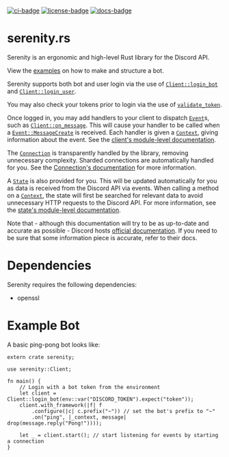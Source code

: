 [![ci-badge][]][ci] [![license-badge][]][license] [![docs-badge][]][docs]

# serenity.rs

Serenity is an ergonomic and high-level Rust library for the Discord API.

View the [examples] on how to make and structure a bot.

Serenity supports both bot and user login via the use of [`Client::login_bot`]
and [`Client::login_user`].

You may also check your tokens prior to login via the use of
[`validate_token`].

Once logged in, you may add handlers to your client to dispatch [`Event`]s,
such as [`Client::on_message`]. This will cause your handler to be called
when a [`Event::MessageCreate`] is received. Each handler is given a
[`Context`], giving information about the event. See the
[client's module-level documentation].

The [`Connection`] is transparently handled by the library, removing
unnecessary complexity. Sharded connections are automatically handled for
you. See the [Connection's documentation][`Connection`] for more
information.

A [`State`] is also provided for you. This will be updated automatically for
you as data is received from the Discord API via events. When calling a
method on a [`Context`], the state will first be searched for relevant data
to avoid unnecessary HTTP requests to the Discord API. For more information,
see the [state's module-level documentation][state docs].

Note that - although this documentation will try to be as up-to-date and
accurate as possible - Discord hosts [official documentation][discord docs]. If
you need to be sure that some information piece is accurate, refer to their
docs.

# Dependencies

Serenity requires the following dependencies:

- openssl

# Example Bot

A basic ping-pong bot looks like:

```rust,no-run
extern crate serenity;

use serenity::Client;

fn main() {
    // Login with a bot token from the environment
    let client = Client::login_bot(env::var("DISCORD_TOKEN").expect("token"));
    client.with_framework(|f| f
        .configure(|c| c.prefix("~")) // set the bot's prefix to "~"
        .on("ping", |_context, message| drop(message.reply("Pong!"))));

    let _ = client.start(); // start listening for events by starting a connection
}
```

[`Client::login_bot`]: https://docs.austinhellyer.me/serenity.rs/latest/serenity/client/struct.Client.html#method.login_bot
[`Client::login_user`]: https://docs.austinhellyer.me/serenity.rs/latest/serenity/client/struct.Client.html#method.login_user
[`Client::on_message`]: https://docs.austinhellyer.me/serenity.rs/latest/serenity/client/struct.Client.html#method.on_message
[`validate_token`]: https://docs.austinhellyer.me/serenity.rs/latest/serenity/client/fn.validate_token.html
[`Connection`]: https://docs.austinhellyer.me/serenity.rs/latest/serenity/client/struct.Connection.html
[`Context`]: https://docs.austinhellyer.me/serenity.rs/latest/serenity/client/struct.Context.html
[`Event`]: https://docs.austinhellyer.me/serenity.rs/latest/serenity/model/enum.Event.html
[`Event::MessageCreate`]: https://docs.austinhellyer.me/serenity.rs/latest/serenity/model/enum.Event.html#MessageCreate.v
[`State`]: https://docs.austinhellyer.me/serenity.rs/latest/serenity/ext/state/struct.State.html
[ci]: https://gitlab.com/kalasi/serenity.rs/pipelines
[ci-badge]: https://gitlab.com/kalasi/serenity.rs/badges/master/build.svg
[client's module-level documentation]: https://docs.austinhellyer.me/serenity.rs/latest/serenity/client/index.html
[discord docs]: https://discordapp.com/developers/docs/intro
[docs]: https://docs.austinhellyer.me/serenity.rs/latest/serenity
[docs-badge]: https://img.shields.io/badge/docs-online-5023dd.svg
[examples]: https://gitlab.com/kalasi/serenity.rs/tree/master/examples
[license]: https://opensource.org/licenses/ISC
[license-badge]: https://img.shields.io/badge/license-ISC-blue.svg?style=flat-square
[state docs]: https://docs.austinhellyer.me/serenity.rs/latest/serenity/ext/state/index.html
